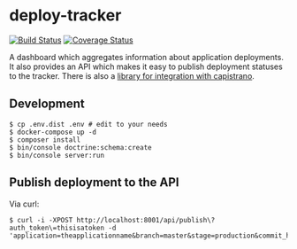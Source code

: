 deploy-tracker
==============

[![Build Status](https://travis-ci.org/martinohmann/deploy-tracker.svg?branch=master)](https://travis-ci.org/martinohmann/deploy-tracker)
[![Coverage Status](https://coveralls.io/repos/github/martinohmann/deploy-tracker/badge.svg)](https://coveralls.io/github/martinohmann/deploy-tracker)

A dashboard which aggregates information about application deployments. It also
provides an API which makes it easy to publish deployment statuses to the
tracker. There is also a [library for integration with capistrano](https://github.com/martinohmann/capistrano-deploy-tracker).

Development
-----------

```
$ cp .env.dist .env # edit to your needs
$ docker-compose up -d
$ composer install
$ bin/console doctrine:schema:create
$ bin/console server:run
```

Publish deployment to the API
-----------------------------

Via curl:

```shell
$ curl -i -XPOST http://localhost:8001/api/publish\?auth_token\=thisisatoken -d 'application=theapplicationname&branch=master&stage=production&commit_hash=deadbeef&deployer=deployername&status=success'
```
